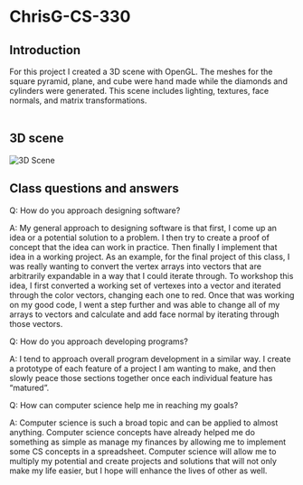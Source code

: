 # ChrisG-CS-330


## Introduction
For this project I created a 3D scene with OpenGL. The meshes for the square pyramid, plane, and cube were hand made while the diamonds and cylinders were generated. This scene includes lighting, textures, face normals, and matrix transformations.
<br><br>
## 3D scene
<image src = "CS330 Scene.png" alt = "3D Scene"></image>


## Class questions and answers
Q: How do you approach designing software?

A: My general approach to designing software is that first, I come up an idea or a potential solution to a problem. I then try to create a proof of concept that the idea can work in practice. Then finally I implement that idea in a working project.
 As an example, for the final project of this class, I was really wanting to convert the vertex arrays into vectors that are arbitrarily expandable in a way that I could iterate through. To workshop this idea, I first converted a working set of vertexes into a vector and iterated through the color vectors, changing each one to red. Once that was working on my good code, I went a step further and was able to change all of my arrays to vectors and calculate and add face normal by iterating through those vectors.


Q: How do you approach developing programs?

A: I tend to approach overall program development in a similar way. I create a prototype of each feature of a project I am wanting to make, and then slowly peace those sections together once each individual feature has “matured”.


Q: How can computer science help me in reaching my goals?

A: Computer science is such a broad topic and can be applied to almost anything. Computer science concepts have already helped me do something as simple as manage my finances by allowing me to implement some CS concepts in a spreadsheet. Computer science will allow me to multiply my potential and create projects and solutions that will not only make my life easier, but I hope will enhance the lives of other as well.
